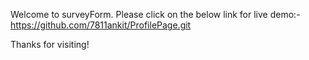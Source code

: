 Welcome to surveyForm.
Please click on the below link for live demo:-
https://github.com/7811ankit/ProfilePage.git

Thanks for visiting!